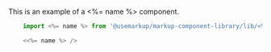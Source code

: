 This is an example of a <%= name %> component.

```jsx
    import <%= name %> from '@usemarkup/markup-component-library/lib/<%= namespace %>/components/<%= name %>';

    <<%= name %> />
```
